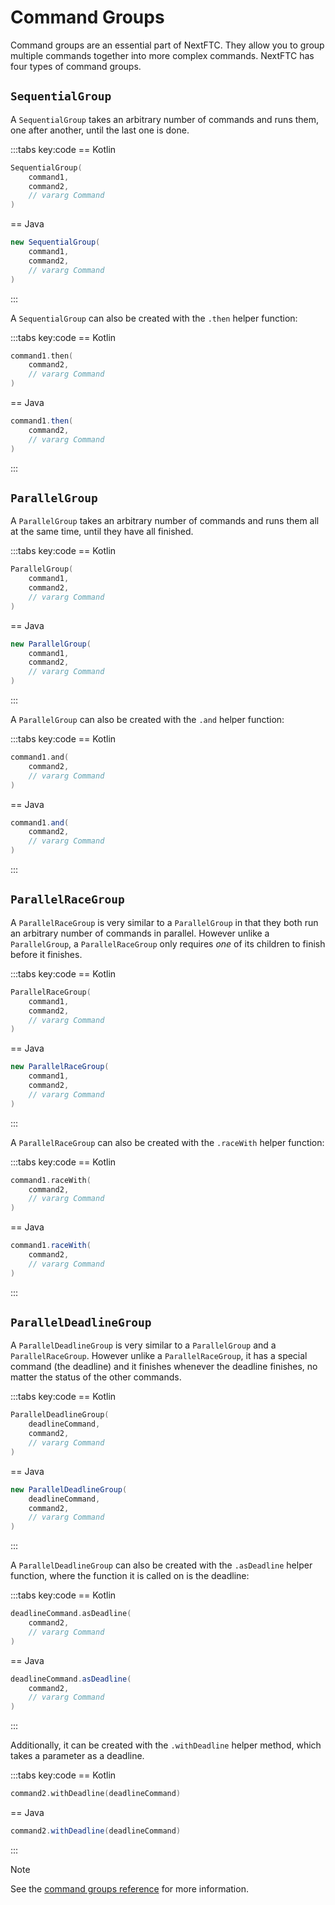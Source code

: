 # Command Groups

Command groups are an essential part of NextFTC. They allow you to group multiple commands together into more complex commands. NextFTC has four types of command groups.

## `SequentialGroup`

A `SequentialGroup` takes an arbitrary number of commands and runs them, one after another, until the last one is done.

:::tabs key:code
== Kotlin

```kotlin
SequentialGroup(
    command1,
    command2,
    // vararg Command
)
```

== Java

```java
new SequentialGroup(
    command1,
    command2,
    // vararg Command
)
```

:::

A `SequentialGroup` can also be created with the `.then` helper function:

:::tabs key:code
== Kotlin

```kotlin
command1.then(
    command2,
    // vararg Command
)
```

== Java

```java
command1.then(
    command2,
    // vararg Command
)
```

:::

## `ParallelGroup`

A `ParallelGroup` takes an arbitrary number of commands and runs them all at the same time, until they have all finished.

:::tabs key:code
== Kotlin

```kotlin
ParallelGroup(
    command1,
    command2,
    // vararg Command
)
```

== Java

```java
new ParallelGroup(
    command1,
    command2,
    // vararg Command
)
```

:::

A `ParallelGroup` can also be created with the `.and` helper function:

:::tabs key:code
== Kotlin

```kotlin
command1.and(
    command2,
    // vararg Command
)
```

== Java

```java
command1.and(
    command2,
    // vararg Command
)
```

:::

## `ParallelRaceGroup`

A `ParallelRaceGroup` is very similar to a `ParallelGroup` in that they both run an arbitrary number of commands in parallel. However unlike a `ParallelGroup`, a `ParallelRaceGroup` only requires *one* of its children to finish before it finishes.

:::tabs key:code
== Kotlin

```kotlin
ParallelRaceGroup(
    command1,
    command2,
    // vararg Command
)
```

== Java

```java
new ParallelRaceGroup(
    command1,
    command2,
    // vararg Command
)
```

:::

A `ParallelRaceGroup` can also be created with the `.raceWith` helper function:

:::tabs key:code
== Kotlin

```kotlin
command1.raceWith(
    command2,
    // vararg Command
)
```

== Java

```java
command1.raceWith(
    command2,
    // vararg Command
)
```

:::

## `ParallelDeadlineGroup`

A `ParallelDeadlineGroup` is very similar to a `ParallelGroup` and a `ParallelRaceGroup`. However unlike a `ParallelRaceGroup`, it has a special command (the deadline) and it finishes whenever the deadline finishes, no matter the status of the other commands.

:::tabs key:code
== Kotlin

```kotlin
ParallelDeadlineGroup(
    deadlineCommand,
    command2,
    // vararg Command
)
```

== Java

```java
new ParallelDeadlineGroup(
    deadlineCommand,
    command2,
    // vararg Command
)
```

:::

A `ParallelDeadlineGroup` can also be created with the `.asDeadline` helper function, where the function it is called on is the deadline:

:::tabs key:code
== Kotlin

```kotlin
deadlineCommand.asDeadline(
    command2,
    // vararg Command
)
```

== Java

```java
deadlineCommand.asDeadline(
    command2,
    // vararg Command
)
```

:::

Additionally, it can be created with the `.withDeadline` helper method, which takes a parameter as a deadline.

:::tabs key:code
== Kotlin

```kotlin
command2.withDeadline(deadlineCommand)
```

== Java

```java
command2.withDeadline(deadlineCommand)
```

:::

> [!NOTE]
> See the [command groups reference](https://nextftc.dev/reference/core/com.rowanmcalpin.nextftc.core.command.groups/index.html) for more information.
